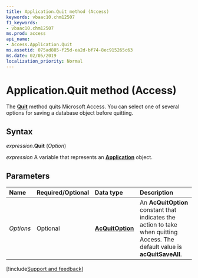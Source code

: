 ```yaml
---
title: Application.Quit method (Access)
keywords: vbaac10.chm12507
f1_keywords:
- vbaac10.chm12507
ms.prod: access
api_name:
- Access.Application.Quit
ms.assetid: 075ad885-f25d-ea2d-bf74-8ec915265c63
ms.date: 02/05/2019
localization_priority: Normal
---
```



# Application.Quit method (Access)

The **[Quit](Access.Application.Quit.md)** method quits Microsoft Access. You can select one of several options for saving a database object before quitting.


## Syntax

_expression_.**Quit** (_Option_)

_expression_ A variable that represents an **[Application](Access.Application.md)** object.


## Parameters

|Name|Required/Optional|Data type|Description|
|:-----|:-----|:-----|:-----|
| _Options_|Optional|**[AcQuitOption](Access.AcQuitOption.md)**|An **AcQuitOption** constant that indicates the action to take when quitting Access. The default value is **acQuitSaveAll**.|



[!include[Support and feedback](~/includes/feedback-boilerplate.md)]